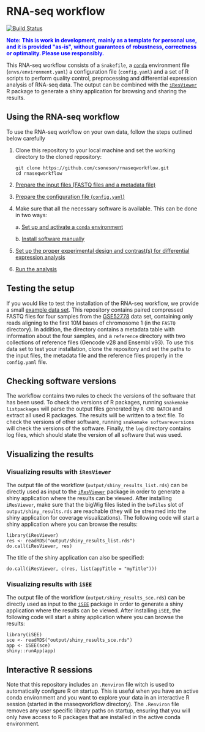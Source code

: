 # RNA-seq workflow
[![Build Status](https://travis-ci.com/csoneson/rnaseqworkflow.svg?branch=master)](https://travis-ci.com/csoneson/rnaseqworkflow)

 <span style="color:blue">**Note: This is work in development, mainly as a template for personal use, and it is provided "as-is", without guarantees of robustness, correctness or optimality. Please use responsibly.**</span>

This RNA-seq workflow consists of a `Snakefile`, a [`conda`](https://conda.io/docs/) environment file (`envs/environment.yaml`) a configuration file (`config.yaml`) and a set of R scripts to perform quality control, preprocessing and differential expression analysis of RNA-seq data. The output can be combined with the [`iResViewer`](https://github.com/csoneson/iResViewer) R package to generate a shiny application for browsing and sharing the results.

## Using the RNA-seq workflow
To use the RNA-seq workflow on your own data, follow the steps outlined below carefully

1. Clone this repository to your local machine and set the working directory to the cloned repository: 

	```
	git clone https://github.com/csoneson/rnaseqworkflow.git
	cd rnaseqworkflow
	```

1. [Prepare the input files (FASTQ files and a metadata file)](https://github.com/csoneson/rnaseqworkflow/wiki/Preparing-the-input-files)

1. [Prepare the configuration file (`config.yaml`)](https://github.com/csoneson/rnaseqworkflow/wiki/The-config.yaml-configuration-file)

1.	Make sure that all the necessary software is available. This can be done in two ways:

	a. [Set up and activate a `conda` environment](https://github.com/csoneson/rnaseqworkflow/wiki/conda-environment)
	
	b. [Install software manually](https://github.com/csoneson/rnaseqworkflow/wiki/Installing-software-manually)

1. [Set up the proper experimental design and contrast(s) for differential expression analysis](https://github.com/csoneson/rnaseqworkflow/wiki/Setting-up-the-DGE-analysis)

1. [Run the analysis](https://github.com/csoneson/rnaseqworkflow/wiki/Running-the-analysis)

## Testing the setup
If you would like to test the installation of the RNA-seq workflow, we provide a small [example data set](https://github.com/csoneson/rnaseqworkflow_exampledata). This repository contains paired compressed FASTQ files for four samples from the [GSE52778](https://www.ncbi.nlm.nih.gov/geo/query/acc.cgi?acc=GSE52778) data set, containing only reads aligning to the first 10M bases of chromosome 1 (in the `FASTQ` directory). In addition, the directory contains a metadata table with information about the four samples, and a `reference` directory with two collections of reference files (Gencode v28 and Ensembl v93). To use this data set to test your installation, clone the repository and set the paths to the input files, the metadata file and the reference files properly in the `config.yaml` file. 

## Checking software versions

The workflow contains two rules to check the versions of the software that has been used. To check the versions of R packages, running `snakemake listpackages` will parse the output files generated by `R CMD BATCH` and extract all used R packages. The results will be written to a text file. To check the versions of other software, running `snakemake softwareversions` will check the versions of the software. Finally, the `log` directory contains log files, which should state the version of all software that was used. 

## Visualizing the results

### Visualizing results with `iResViewer`

The output file of the workflow (`output/shiny_results_list.rds`) can be directly used as input to the [`iResViewer`](https://github.com/csoneson/iResViewer) package in order to generate a shiny application where the results can be viewed. After installing `iResViewer`, make sure that the bigWig files listed in the `bwFiles` slot of `output/shiny_results.rds` are reachable (they will be streamed into the shiny application for coverage visualizations). The following code will start a shiny application where you can browse the results:

```
library(iResViewer)
res <- readRDS("output/shiny_results_list.rds")
do.call(iResViewer, res)
```

The title of the shiny application can also be specified:

```
do.call(iResViewer, c(res, list(appTitle = "myTitle")))
```

### Visualizing results with `iSEE`

The output file of the workflow (`output/shiny_results_sce.rds`) can be directly used as input to the [`iSEE`](https://bioconductor.org/packages/release/bioc/html/iSEE.html) package in order to generate a shiny application where the results can be viewed. After installing `iSEE`, the following code will start a shiny application where you can browse the results:

```
library(iSEE)
sce <- readRDS("output/shiny_results_sce.rds")
app <- iSEE(sce)
shiny::runApp(app)
```

## Interactive R sessions

Note that this repository includes an `.Renviron` file witch is used to automatically configure R on startup. This is useful when you have an active conda environment and you want to explore your data in an interactive R session (started in the rnaseqworkflow directory). The `.Renviron` file removes any user specific library paths on startup, ensuring that you will only have access to R packages that are installed in the active conda environment.

